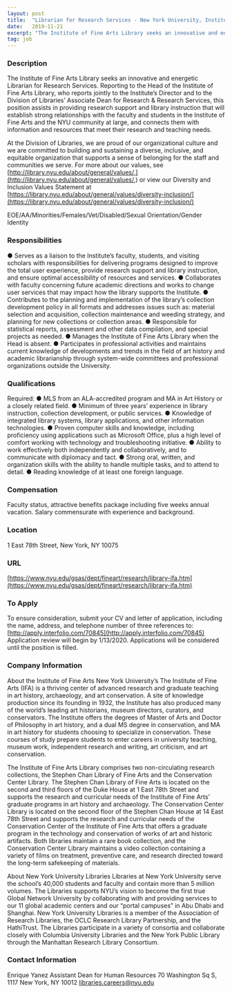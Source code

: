 ```yaml
---
layout: post
title:  "Librarian for Research Services - New York University, Institute of Fine Arts Library "
date:   2019-11-21
excerpt: "The Institute of Fine Arts Library seeks an innovative and energetic Librarian for Research Services. Reporting to the Head of the Institute of Fine Arts Library, who reports jointly to the Institute’s Director and to the Division of Libraries’ Associate Dean for Research & Research Services, this position assists in..."
tag: job
---
```


### Description   

The Institute of Fine Arts Library seeks an innovative and energetic Librarian for Research Services. Reporting to the Head of the Institute of Fine Arts Library, who reports jointly to the Institute’s Director and to the Division of Libraries’ Associate Dean for Research & Research Services, this position assists in providing research support and library instruction that will establish strong relationships with the faculty and students in the Institute of Fine Arts and the NYU community at large, and connects them with information and resources that meet their research and teaching needs.

At the Division of Libraries, we are proud of our organizational culture and we are committed to building and sustaining a diverse, inclusive, and equitable organization that supports a sense of belonging for the staff and communities we serve. For more about our values, see [http://library.nyu.edu/about/general/values/,](http://library.nyu.edu/about/general/values/,) or view our Diversity and Inclusion Values Statement at [https://library.nyu.edu/about/general/values/diversity-inclusion/](https://library.nyu.edu/about/general/values/diversity-inclusion/) 

EOE/AA/Minorities/Females/Vet/Disabled/Sexual Orientation/Gender Identity


### Responsibilities   

●	Serves as a liaison to the Institute’s faculty, students, and visiting scholars with responsibilities for delivering programs designed to improve the total user experience, provide research support and library instruction, and ensure optimal accessibility of resources and services.
●	Collaborates with faculty concerning future academic directions and works to change user services that may impact how the library supports the Institute.
●	Contributes to the planning and implementation of the library’s collection development policy in all formats and addresses issues such as: material selection and acquisition, collection maintenance and weeding strategy, and planning for new collections or collection areas.
●	Responsible for statistical reports, assessment and other data compilation, and special projects as needed.
●	Manages the Institute of Fine Arts Library when the Head is absent.
●	Participates in professional activities and maintains current knowledge of developments and trends in the field of art history and academic librarianship through system-wide committees and professional organizations outside the University.


### Qualifications   

Required:
●	MLS from an ALA-accredited program and MA in Art History or a closely related field.
●	Minimum of three years’ experience in library instruction, collection development, or public services.
●	Knowledge of integrated library systems, library applications, and other information technologies.
●	Proven computer skills and knowledge, including proficiency using applications such as Microsoft Office, plus a high level of comfort working with technology and troubleshooting initiative.
●	Ability to work effectively both independently and collaboratively, and to communicate with diplomacy and tact.
●	Strong oral, written, and organization skills with the ability to handle multiple tasks, and to attend to detail.
●	Reading knowledge of at least one foreign language.


### Compensation   

 Faculty status, attractive benefits package including five weeks annual vacation. Salary commensurate with experience and background. 


### Location   

1 East 78th Street, New York, NY 10075


### URL   

[https://www.nyu.edu/gsas/dept/fineart/research/library-ifa.htm](https://www.nyu.edu/gsas/dept/fineart/research/library-ifa.htm)

### To Apply   

To ensure consideration, submit your CV and letter of application, including the name, address, and telephone number of three references to: [http://apply.interfolio.com/70845](http://apply.interfolio.com/70845) Application review will begin by 1/13/2020. Applications will be considered until the position is filled.


### Company Information   

About the Institute of Fine Arts
New York University’s The Institute of Fine Arts (IFA) is a thriving center of advanced research and graduate teaching in art history, archaeology, and art conservation. A site of knowledge production since its founding in 1932, the Institute has also produced many of the world’s leading art historians, museum directors, curators, and conservators. The Institute offers the degrees of Master of Arts and Doctor of Philosophy in art history, and a dual MS degree in conservation, and MA in art history for students choosing to specialize in conservation. These courses of study prepare students to enter careers in university teaching, museum work, independent research and writing, art criticism, and art conservation.

The Institute of Fine Arts Library comprises two non-circulating research collections, the Stephen Chan Library of Fine Arts and the Conservation Center Library. The Stephen Chan Library of Fine Arts is located on the second and third floors of the Duke House at 1 East 78th Street and supports the research and curricular needs of the Institute of Fine Arts’ graduate programs in art history and archaeology. The Conservation Center Library is located on the second floor of the Stephen Chan House at 14 East 78th Street and supports the research and curricular needs of the Conservation Center of the Institute of Fine Arts that offers a graduate program in the technology and conservation of works of art and historic artifacts. Both libraries maintain a rare book collection, and the Conservation Center Library maintains a video collection containing a variety of films on treatment, preventive care, and research directed toward the long-term safekeeping of materials.

About New York University Libraries 
Libraries at New York University serve the school’s 40,000 students and faculty and contain more than 5 million volumes. The Libraries supports NYU’s vision to become the first true Global Network University by collaborating with and providing services to our 11 global academic centers and our “portal campuses” in Abu Dhabi and Shanghai. New York University Libraries is a member of the Association of Research Libraries, the OCLC Research Library Partnership, and the HathiTrust. The Libraries participate in a variety of consortia and collaborate closely with Columbia University Libraries and the New York Public Library through the Manhattan Research Library Consortium.


### Contact Information   

Enrique Yanez
Assistant Dean for Human Resources
70 Washington Sq S, 1117
New York, NY 10012
libraries.careers@nyu.edu


